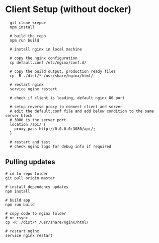 # Client Setup (without docker)

      git clone <repo>
      npm install

      # build the repo
      npm run build

      # install nginx in local machine

      # copy the nginx configuration
      cp default.conf /etc/nginx/conf.d/

      # copy the build output, production ready files
      cp -R ./dist/* /usr/share/nginx/html/

      # restart nginx
      service nginx restart

      # check if client is loading, default nginx 80 port

      # setup reverse proxy to connect client and server
      # edit the default.conf file and add below condition to the same server block
      # 3080 is the server port
      location /api/ {
        proxy_pass http://0.0.0.0:3080/api/;
      }

      # restart and test
      # check nginx logs for debug info if required

## Pulling updates

    # cd to repo folder
    git pull origin master

    # install dependency updates
    npm install

    # build app
    npm run build

    # copy code to nginx folder
    # or rsync
    cp -R ./dist/* /usr/share/nginx/html/

    # restart nginx
    service nginx restart
